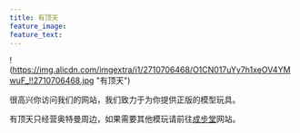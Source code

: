 ```yaml
---
title: 有顶天
feature_image: 
feature_text:
---
```

!(https://img.alicdn.com/imgextra/i1/2710706468/O1CN017uYy7h1xeOV4YMwuF_!!2710706468.jpg "有顶天")
<p>很高兴你访问我们的网站，我们致力于为你提供正版的模型玩具。</p>
<p>有顶天只经营奥特曼周边，如果需要其他模玩请前往<a href="https://chengbutang.com/">成步堂</a>网站。</p>
